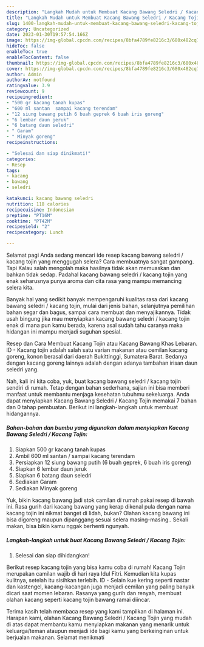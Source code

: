 ```yaml
---
description: "Langkah Mudah untuk Membuat Kacang Bawang Seledri / Kacang Tojin{ yang Menggugah Selera,  Menu Buat lebaran"
title: "Langkah Mudah untuk Membuat Kacang Bawang Seledri / Kacang Tojin{ yang Menggugah Selera,  Menu Buat lebaran"
slug: 1400-langkah-mudah-untuk-membuat-kacang-bawang-seledri-kacang-tojin-yang-menggugah-selera-menu-buat-lebaran
category: Uncategorized
date: 2023-01-30T19:57:54.166Z
image: https://img-global.cpcdn.com/recipes/8bfa4789fe8216c3/680x482cq70/kacang-bawang-seledri-kacang-tojin-foto-resep-utama.jpg
hideToc: false
enableToc: true
enableTocContent: false
thumbnail: https://img-global.cpcdn.com/recipes/8bfa4789fe8216c3/680x482cq70/kacang-bawang-seledri-kacang-tojin-foto-resep-utama.jpg
cover: https://img-global.cpcdn.com/recipes/8bfa4789fe8216c3/680x482cq70/kacang-bawang-seledri-kacang-tojin-foto-resep-utama.jpg
author: Admin
authorAv: notfound
ratingvalue: 3.9
reviewcount: 9
recipeingredient:
- "500 gr kacang tanah kupas"
- "600 ml santan  sampai kacang terendam"
- "12 siung bawang putih 6 buah geprek 6 buah iris goreng"
- "6 lembar daun jeruk"
- "6 batang daun seledri"
- " Garam"
- " Minyak goreng"
recipeinstructions:

- "Selesai dan siap dinikmati!"
categories:
- Resep
tags:
- kacang
- bawang
- seledri

katakunci: kacang bawang seledri 
nutrition: 118 calories
recipecuisine: Indonesian
preptime: "PT16M"
cooktime: "PT42M"
recipeyield: "2"
recipecategory: Lunch

---
```



Selamat pagi Anda sedang mencari ide resep kacang bawang seledri / kacang tojin yang menggugah selera? Cara membuatnya sangat gampang. Tapi Kalau salah mengolah maka hasilnya tidak akan memuaskan dan bahkan tidak sedap. Padahal kacang bawang seledri / kacang tojin yang enak seharusnya punya aroma dan cita rasa yang mampu memancing selera kita.


Banyak hal yang sedikit banyak mempengaruhi kualitas rasa dari kacang bawang seledri / kacang tojin, mulai dari jenis bahan, selanjutnya pemilihan bahan segar dan bagus, sampai cara membuat dan menyajikannya. Tidak usah bingung jika mau menyiapkan kacang bawang seledri / kacang tojin enak di mana pun kamu berada, karena asal sudah tahu caranya maka hidangan ini mampu menjadi suguhan spesial.

Resep dan Cara Membuat Kacang Tojin atau Kacang Bawang Khas Lebaran. ID - Kacang tojin adalah salah satu varian makanan atau cemilan kacang goreng, konon berasal dari daerah Bukittinggi, Sumatera Barat. Bedanya dengan kacang goreng lainnya adalah dengan adanya tambahan irisan daun seledri yang.


Nah, kali ini kita coba, yuk, buat kacang bawang seledri / kacang tojin sendiri di rumah. Tetap dengan bahan sederhana, sajian ini bisa memberi manfaat untuk membantu menjaga kesehatan tubuhmu sekeluarga. Anda dapat menyiapkan Kacang Bawang Seledri / Kacang Tojin memakai 7 bahan dan 0 tahap pembuatan. Berikut ini langkah-langkah untuk membuat hidangannya.

<!--inarticleads1-->

##### Bahan-bahan dan bumbu yang digunakan dalam menyiapkan Kacang Bawang Seledri / Kacang Tojin:

1. Siapkan 500 gr kacang tanah kupas
1. Ambil 600 ml santan / sampai kacang terendam
1. Persiapkan 12 siung bawang putih (6 buah geprek, 6 buah iris goreng)
1. Siapkan 6 lembar daun jeruk
1. Siapkan 6 batang daun seledri
1. Sediakan  Garam
1. Sediakan  Minyak goreng


Yuk, bikin kacang bawang jadi stok camilan di rumah pakai resep di bawah ini. Rasa gurih dari kacang bawang yang kerap dikenal pula dengan nama kacang tojin ini nikmat banget di lidah, bukan? Olahan kacang bawang ini bisa digoreng maupun dipanggang sesuai selera masing-masing.. Sekali makan, bisa bikin kamu nggak berhenti ngunyah. 

<!--inarticleads2-->

##### Langkah-langkah untuk buat Kacang Bawang Seledri / Kacang Tojin:


1. Selesai dan siap dihidangkan!

Berikut resep kacang tojin yang bisa kamu coba di rumah! Kacang Tojin merupakan camilan wajib di hari raya Idul Fitri. Kemudian kita kupas kulitnya, setelah itu sisihkan terlebih. ID - Selain kue kering seperti nastar dan kastengel, kacang-kacangan juga menjadi cemilan yang paling banyak dicari saat momen lebaran. Rasanya yang gurih dan renyah, membuat olahan kacang seperti kacang tojin bawang ramai diincar. 

Terima kasih telah membaca resep yang kami tampilkan di halaman ini. Harapan kami, olahan Kacang Bawang Seledri / Kacang Tojin yang mudah di atas dapat membantu kamu menyiapkan makanan yang menarik untuk keluarga/teman ataupun menjadi ide bagi kamu yang berkeinginan untuk berjualan makanan. Selamat menikmati
